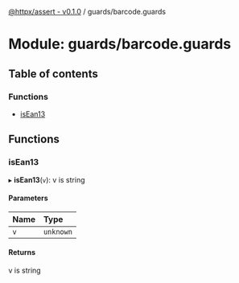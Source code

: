 [@httpx/assert - v0.1.0](../README.md) / guards/barcode.guards

# Module: guards/barcode.guards

## Table of contents

### Functions

- [isEan13](guards_barcode_guards.md#isean13)

## Functions

### isEan13

▸ **isEan13**(`v`): v is string

#### Parameters

| Name | Type |
| :------ | :------ |
| `v` | `unknown` |

#### Returns

v is string
